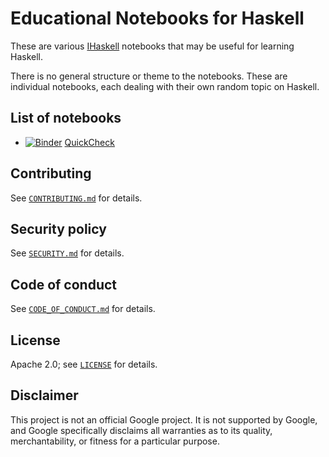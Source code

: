# Educational Notebooks for Haskell

These are various [IHaskell] notebooks that may be useful for learning Haskell.

There is no general structure or theme to the notebooks.
These are individual notebooks, each dealing with their own random topic on Haskell.

[IHaskell]: https://github.com/IHaskell/IHaskell

## List of notebooks

*   [![Binder](https://mybinder.org/badge_logo.svg)](https://mybinder.org/v2/gh/chungyc/ihaskell/custom?urlpath=git-pull%253Frepo%253Dhttps%25253A%25252F%25252Fgithub.com%25252Fchungyc%25252Fhaskell-notebooks%2526urlpath%253Dlab%25252Ftree%25252Fhaskell-notebooks%25252FQuickCheck.ipynb%2526branch%253Dmain) [QuickCheck](QuickCheck.ipynb)

## Contributing

See [`CONTRIBUTING.md`](docs/CONTRIBUTING.md) for details.

## Security policy

See [`SECURITY.md`](docs/SECURITY.md) for details.

## Code of conduct

See [`CODE_OF_CONDUCT.md`](docs/CODE_OF_CONDUCT.md) for details.

## License

Apache 2.0; see [`LICENSE`](LICENSE) for details.

## Disclaimer

This project is not an official Google project. It is not supported by Google,
and Google specifically disclaims all warranties as to its quality,
merchantability, or fitness for a particular purpose.
